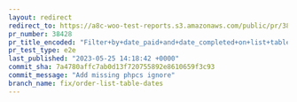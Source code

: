 ```yaml
---
layout: redirect
redirect_to: https://a8c-woo-test-reports.s3.amazonaws.com/public/pr/38428/e2e/index.html
pr_number: 38428
pr_title_encoded: "Filter+by+date_paid+and+date_completed+on+list+table+orders"
pr_test_type: e2e
last_published: "2023-05-25 14:18:42 +0000"
commit_sha: 7a4780affc7ab0d13f720755892e8610659f3c93
commit_message: "Add missing phpcs ignore"
branch_name: fix/order-list-table-dates
---
```

